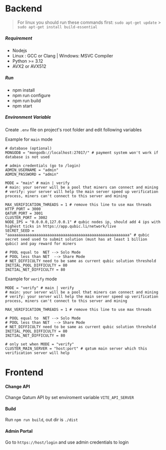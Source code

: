 # Backend

> For linux you should run these commands first:
> `sudo apt-get update` > `sudo apt-get install build-essential`

##### Requirement

-   Nodejs
-   Linux : GCC or Clang | Windows: MSVC Compiler
-   Python >= 3.12
-   AVX2 or AVX512

##### Run

-   npm install
-   npm run configure
-   npm run build
-   npm start

##### Environment Variable

Create `.env` file on project's root folder and edit following variables

Example for `main` mode

```
# database (optional)
MONGODB = "mongodb://localhost:27017/" # payment system won't work if database is not used

# admin credentials (go to /login)
ADMIN_USERNAME = "admin"
ADMIN_PASSWORD = "admin"

MODE = "main" # main | verify
# main: your server will be a pool that miners can connect and mining
# verify: your server will help the main server speed up verification process, miners can't connect to this server and mining

MAX_VERIFICATION_THREADS = 1 # remove this line to use max threads
HTTP_PORT = 3000
QATUM_PORT = 3001
CLUSTER_PORT = 3002
NODE_IPS = "0.0.0.0,127.0.0.1" # qubic nodes ip, should add 4 ips with highest ticks in https://app.qubic.li/network/live
SECRET_SEED = "aaaaaaaaaaaaaaaaaaaaaaaaaaaaaaaaaaaaaaaaaaaaaaaaaaaaaaa" # qubic secret seed used to submit solution (must has at least 1 billion qubic) and pay reward for miners

# POOL equal to  NET --> Solo Mode
# POOL less than NET  --> Share Mode
# NET_DIFFICULTY need to be same as current qubic solution threshold
INITIAL_POOL_DIFFICULTY = 80
INITIAL_NET_DIFFICULTY = 80
```
Example for `verify` mode

```
MODE = "verify" # main | verify
# main: your server will be a pool that miners can connect and mining
# verify: your server will help the main server speed up verification process, miners can't connect to this server and mining

MAX_VERIFICATION_THREADS = 1 # remove this line to use max threads

# POOL equal to  NET --> Solo Mode
# POOL less than NET  --> Share Mode
# NET_DIFFICULTY need to be same as current qubic solution threshold
INITIAL_POOL_DIFFICULTY = 80
INITIAL_NET_DIFFICULTY = 80

# only set when MODE = "verify"
CLUSTER_MAIN_SERVER = "host:port" # qatum main server which this verification server will help
```

# Frontend

#### Change API

Change Qatum API by set enviroment variable `VITE_API_SERVER`

#### Build

Run `npm run build`, out dir is `./dist`

#### Admin Portal

Go to `https://host/login` and use admin credentials to login
